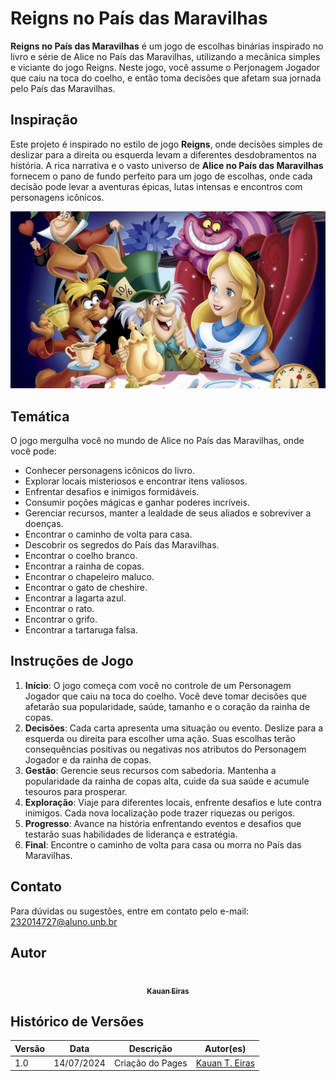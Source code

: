 # **Reigns no País das Maravilhas**

**Reigns no País das Maravilhas** é um jogo de escolhas binárias inspirado no livro e série de Alice no País das Maravilhas, utilizando a mecânica simples e viciante do jogo Reigns. Neste jogo, você assume o Perjonagem Jogador que caiu na toca do coelho, e então toma decisões que afetam sua jornada pelo País das Maravilhas. 

<center>

</center>

## Inspiração

Este projeto é inspirado no estilo de jogo **Reigns**, onde decisões simples de deslizar para a direita ou esquerda levam a diferentes desdobramentos na história. A rica narrativa e o vasto universo de **Alice no País das Maravilhas** fornecem o pano de fundo perfeito para um jogo de escolhas, onde cada decisão pode levar a aventuras épicas, lutas intensas e encontros com personagens icônicos.

![Wallpaper](./docs/assets/wallpaper.jpg)


<center>

</center>

## Temática

O jogo mergulha você no mundo de Alice no País das Maravilhas, onde você pode:
- Conhecer personagens icônicos do livro.
- Explorar locais misteriosos e encontrar itens valiosos.
- Enfrentar desafios e inimigos formidáveis.
- Consumir poções mágicas e ganhar poderes incríveis.
- Gerenciar recursos, manter a lealdade de seus aliados e sobreviver a doenças.
- Encontrar o caminho de volta para casa.
- Descobrir os segredos do País das Maravilhas.
- Encontrar o coelho branco.
- Encontrar a rainha de copas.
- Encontrar o chapeleiro maluco.
- Encontrar o gato de cheshire.
- Encontrar a lagarta azul.
- Encontrar o rato.
- Encontrar o grifo.
- Encontrar a tartaruga falsa.

## Instruções de Jogo

1. **Início**: O jogo começa com você no controle de um Personagem Jogador que caiu na toca do coelho. Você deve tomar decisões que afetarão sua popularidade, saúde, tamanho e o coração da rainha de copas.
2. **Decisões**: Cada carta apresenta uma situação ou evento. Deslize para a esquerda ou direita para escolher uma ação. Suas escolhas terão consequências positivas ou negativas nos atributos do Personagem Jogador e da rainha de copas.
3. **Gestão**: Gerencie seus recursos com sabedoria. Mantenha a popularidade da rainha de copas alta, cuide da sua saúde e acumule tesouros para prosperar.
4. **Exploração**: Viaje para diferentes locais, enfrente desafios e lute contra inimigos. Cada nova localização pode trazer riquezas ou perigos.
5. **Progresso**: Avance na história enfrentando eventos e desafios que testarão suas habilidades de liderança e estratégia.
6. **Final**: Encontre o caminho de volta para casa ou morra no País das Maravilhas.
   
## Contato

Para dúvidas ou sugestões, entre em contato pelo e-mail: [232014727@aluno.unb.br](mailto:232014727@aluno.unb.br)

## Autor
   
<center>
<a href="https://github.com/kauaneiras"><img style="border-radius: 50%;" src="https://avatars.githubusercontent.com/u/43351064?v=4" width="100px;" alt=""/><br /><sub><b>Kauan Eiras</b></sub></a><br />
</center>

## Histórico de Versões

<center>

| Versão | Data       | Descrição                    | Autor(es)                               | 
| ------ | ---------- | ---------------------------- | --------------------------------------- | 
| 1.0    | 14/07/2024 | Criação do Pages             | [Kauan T. Eiras](https://github.com/kauaneiras) |

</center>